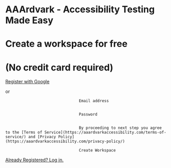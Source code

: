 # AAArdvark - Accessibility Testing Made Easy

# Create a workspace for free

# (No credit card required)

[Register with Google](https://app.aaardvarkaccessibility.com/auth/google)

or

                                    Email address
                                

                                    Password
                                

                                    By proceeding to next step you agree to the [Terms of Service](https://aaardvarkaccessibility.com/terms-of-service/) and [Privacy Policy](https://aaardvarkaccessibility.com/privacy-policy/)

                                    Create Workspace
                                

[Already Registered? Log in.](https://app.aaardvarkaccessibility.com/login)

